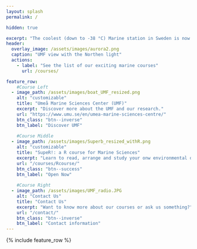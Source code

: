 ```yaml
---
layout: splash
permalink: /

hidden: true

excerpt: "The coolest (down to -38 °C) Marine station in Sweden is now offering courses:"
header:
  overlay_image: /assets/images/aurora2.png
  caption: "UMF view with the Northen light"
  actions:
    - label: "See the list of our exciting marine courses"
      url: /courses/

feature_row:
    #Course Left
  - image_path: /assets/images/boat_UMF_resized.png
    alt: "customizable"
    title: "Umeå Marine Sciences Center (UMF)"
    excerpt: "Discover more about the UMF and our research."
    url: "https://www.umu.se/en/umea-marine-sciences-centre/"
    btn_class: "btn--inverse"
    btn_label: "Discover UMF"
    
    #Course Middle
  - image_path: /assets/images/Superb_resized_withR.png
    alt: "customizable"
    title: "SupeR!: a R course for Marine Sciences"
    excerpt: "Learn to read, arrange and study your onw environmental data with R."
    url: "/courses/Rcourse/"
    btn_class: "btn--success"
    btn_label: "Open Now"
    
    #Course Right
  - image_path: /assets/images/UMF_radio.JPG
    alt: "Contact Us"
    title: "Contact Us"
    excerpt: "Want to know more about our courses or ask us something?"
    url: "/contact/"
    btn_class: "btn--inverse"
    btn_label: "Contact information"   
---
```


{% include feature_row %}